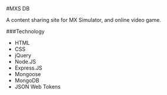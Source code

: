 #MXS DB

A content sharing site for MX Simulator, and online video game.

###Technology

* HTML
* CSS
* jQuery
* Node.JS
* Express.JS
* Mongoose
* MongoDB
* JSON Web Tokens
